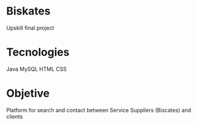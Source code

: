 # Biskates
Upskill final project

# Tecnologies
Java
MySQL
HTML
CSS

# Objetive
Platform for search and contact between Service Suppliers (Biscates) and clients
